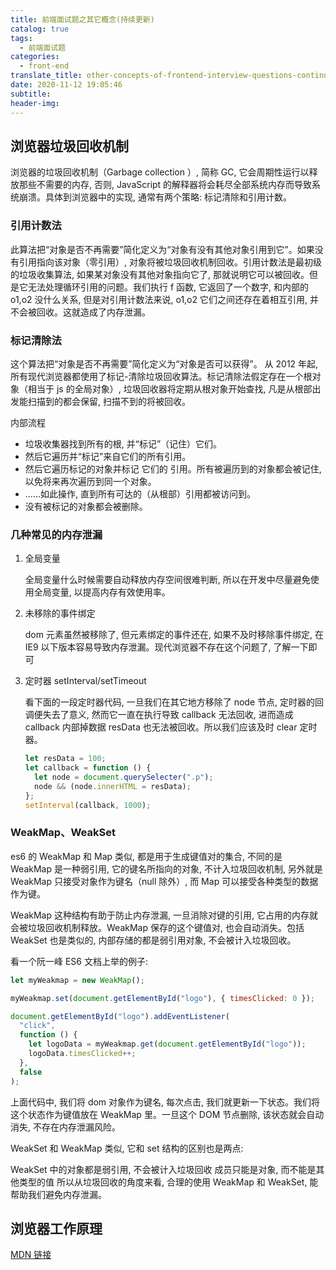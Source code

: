 ```yaml
---
title: 前端面试题之其它概念(持续更新)
catalog: true
tags:
  - 前端面试题
categories:
  - front-end
translate_title: other-concepts-of-frontend-interview-questions-continuous-update
date: 2020-11-12 19:05:46
subtitle:
header-img:
---
```


## 浏览器垃圾回收机制

浏览器的垃圾回收机制（Garbage collection
）, 简称 GC, 它会周期性运行以释放那些不需要的内存, 否则, JavaScript 的解释器将会耗尽全部系统内存而导致系统崩溃。具体到浏览器中的实现, 通常有两个策略: 标记清除和引用计数。

### 引用计数法

此算法把“对象是否不再需要”简化定义为“对象有没有其他对象引用到它”。如果没有引用指向该对象（零引用）, 对象将被垃圾回收机制回收。引用计数法是最初级的垃圾收集算法, 如果某对象没有其他对象指向它了, 那就说明它可以被回收。但是它无法处理循环引用的问题。我们执行 f 函数, 它返回了一个数字, 和内部的 o1,o2 没什么关系, 但是对引用计数法来说, o1,o2 它们之间还存在着相互引用, 并不会被回收。这就造成了内存泄漏。

### 标记清除法

这个算法把“对象是否不再需要”简化定义为“对象是否可以获得”。
从 2012 年起, 所有现代浏览器都使用了标记-清除垃圾回收算法。标记清除法假定存在一个根对象（相当于 js 的全局对象）, 垃圾回收器将定期从根对象开始查找, 凡是从根部出发能扫描到的都会保留, 扫描不到的将被回收。

内部流程

- 垃圾收集器找到所有的根, 并“标记”（记住）它们。
- 然后它遍历并“标记”来自它们的所有引用。
- 然后它遍历标记的对象并标记 它们的 引用。所有被遍历到的对象都会被记住, 以免将来再次遍历到同一个对象。
- ……如此操作, 直到所有可达的（从根部）引用都被访问到。
- 没有被标记的对象都会被删除。

### 几种常见的内存泄漏

1. 全局变量

   全局变量什么时候需要自动释放内存空间很难判断, 所以在开发中尽量避免使用全局变量, 以提高内存有效使用率。

2. 未移除的事件绑定

   dom 元素虽然被移除了, 但元素绑定的事件还在, 如果不及时移除事件绑定, 在 IE9 以下版本容易导致内存泄漏。现代浏览器不存在这个问题了, 了解一下即可

3. 定时器 setInterval/setTimeout

   看下面的一段定时器代码, 一旦我们在其它地方移除了 node 节点, 定时器的回调便失去了意义, 然而它一直在执行导致 callback 无法回收, 进而造成 callback 内部掉数据 resData 也无法被回收。所以我们应该及时 clear 定时器。

   ```js
   let resData = 100;
   let callback = function () {
     let node = document.querySelecter(".p");
     node && (node.innerHTML = resData);
   };
   setInterval(callback, 1000);
   ```

### WeakMap、WeakSet

es6 的 WeakMap 和 Map 类似, 都是用于生成键值对的集合, 不同的是 WeakMap 是一种弱引用, 它的键名所指向的对象, 不计入垃圾回收机制, 另外就是 WeakMap 只接受对象作为键名（null 除外）, 而 Map 可以接受各种类型的数据作为键。

WeakMap 这种结构有助于防止内存泄漏, 一旦消除对键的引用, 它占用的内存就会被垃圾回收机制释放。WeakMap 保存的这个键值对, 也会自动消失。包括 WeakSet 也是类似的, 内部存储的都是弱引用对象, 不会被计入垃圾回收。

看一个阮一峰 ES6 文档上举的例子:

```js
let myWeakmap = new WeakMap();

myWeakmap.set(document.getElementById("logo"), { timesClicked: 0 });

document.getElementById("logo").addEventListener(
  "click",
  function () {
    let logoData = myWeakmap.get(document.getElementById("logo"));
    logoData.timesClicked++;
  },
  false
);
```

上面代码中, 我们将 dom 对象作为键名, 每次点击, 我们就更新一下状态。我们将这个状态作为键值放在 WeakMap 里。一旦这个 DOM 节点删除, 该状态就会自动消失, 不存在内存泄漏风险。

WeakSet 和 WeakMap 类似, 它和 set 结构的区别也是两点:

WeakSet 中的对象都是弱引用, 不会被计入垃圾回收
成员只能是对象, 而不能是其他类型的值
所以从垃圾回收的角度来看, 合理的使用 WeakMap 和 WeakSet, 能帮助我们避免内存泄漏。

## 浏览器工作原理

[MDN 链接](https://developer.mozilla.org/zh-CN/docs/Web/Performance/%E6%B5%8F%E8%A7%88%E5%99%A8%E6%B8%B2%E6%9F%93%E9%A1%B5%E9%9D%A2%E7%9A%84%E5%B7%A5%E4%BD%9C%E5%8E%9F%E7%90%86)
